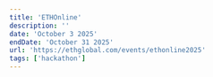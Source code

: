 ```yaml
---
title: 'ETHOnline'
description: ''
date: 'October 3 2025'
endDate: 'October 31 2025'
url: 'https://ethglobal.com/events/ethonline2025'
tags: ['hackathon']
---
```


